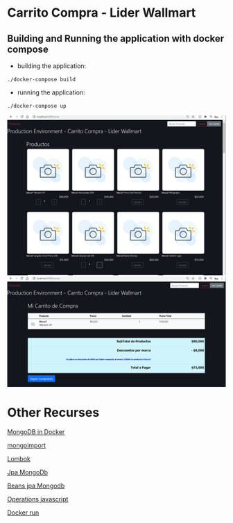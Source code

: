 # Carrito Compra - Lider Wallmart

## Building and Running the application with docker compose

* building the application:
```
./docker-compose build
```

* running the application:
```
./docker-compose up
```

![carrito](/img/home1prod.png)
![carrito](/img/carrito1prod.png)



# Other Recurses

[MongoDB in Docker](https://www.bmc.com/blogs/mongodb-docker-container/#:~:text=Go%20to%20the%20%E2%80%9Cmongodb%E2%80%9D%20folder,container%20as%20a%20background%20process.&text=The%20up%20command%20will%20pull,yml%20file.)

[mongoimport](https://stackoverflow.com/questions/49895447/i-want-to-execute-mongoimport-on-a-docker-container)

[Lombok](https://www.baeldung.com/intro-to-project-lombok)

[Jpa MongoDb](https://spring.io/guides/gs/accessing-data-mongodb/)

[Beans jpa Mongodb](https://docs.spring.io/spring-data/mongodb/docs/current/reference/html/#reference)

[Operations javascript](https://www.freecodecamp.org/news/javascript-array-of-objects-tutorial-how-to-create-update-and-loop-through-objects-using-js-array-methods/)

[Docker run](https://docs.docker.com/engine/reference/commandline/run/)
